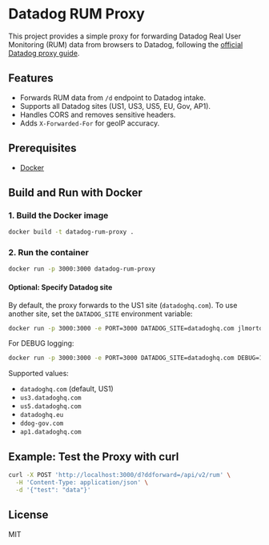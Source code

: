 # Datadog RUM Proxy

This project provides a simple proxy for forwarding Datadog Real User Monitoring (RUM) data from browsers to Datadog, following the [official Datadog proxy guide](https://docs.datadoghq.com/real_user_monitoring/guide/proxy-rum-data/?tab=npm).

## Features
- Forwards RUM data from `/d` endpoint to Datadog intake.
- Supports all Datadog sites (US1, US3, US5, EU, Gov, AP1).
- Handles CORS and removes sensitive headers.
- Adds `X-Forwarded-For` for geoIP accuracy.

## Prerequisites
- [Docker](https://www.docker.com/get-started)

## Build and Run with Docker

### 1. Build the Docker image
```sh
docker build -t datadog-rum-proxy .
```

### 2. Run the container
```sh
docker run -p 3000:3000 datadog-rum-proxy
```

#### Optional: Specify Datadog site
By default, the proxy forwards to the US1 site (`datadoghq.com`). To use another site, set the `DATADOG_SITE` environment variable:

```sh
docker run -p 3000:3000 -e PORT=3000 DATADOG_SITE=datadoghq.com jlmorton/datadog-rum-proxy:1.0
```

For DEBUG logging:

```sh
docker run -p 3000:3000 -e PORT=3000 DATADOG_SITE=datadoghq.com DEBUG=1 jlmorton/datadog-rum-proxy:1.0
```

Supported values:
- `datadoghq.com` (default, US1)
- `us3.datadoghq.com`
- `us5.datadoghq.com`
- `datadoghq.eu`
- `ddog-gov.com`
- `ap1.datadoghq.com`


## Example: Test the Proxy with curl

```sh
curl -X POST 'http://localhost:3000/d?ddforward=/api/v2/rum' \
  -H 'Content-Type: application/json' \
  -d '{"test": "data"}'
```

## License
MIT 
